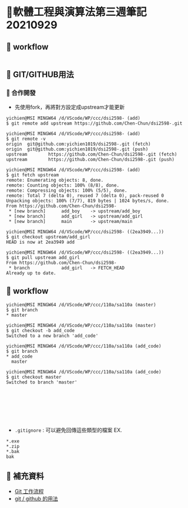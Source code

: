 # 📝軟體工程與演算法第三週筆記20210929

## 📖 workflow
```

```

## 📖 GIT/GITHUB用法
### 🔖 合作開發
* 先使用fork，再將對方設定成upstream才能更新
```
yichien@MSI MINGW64 /d/VScode/WP/ccc/dsi2598- (add)
$ git remote add upstream https://github.com/Chen-Chun/dsi2598-.git

yichien@MSI MINGW64 /d/VScode/WP/ccc/dsi2598- (add)
$ git remote -v
origin  git@github.com:yichien1019/dsi2598-.git (fetch)
origin  git@github.com:yichien1019/dsi2598-.git (push)
upstream        https://github.com/Chen-Chun/dsi2598-.git (fetch)
upstream        https://github.com/Chen-Chun/dsi2598-.git (push)

yichien@MSI MINGW64 /d/VScode/WP/ccc/dsi2598- (add)
$ git fetch upstream
remote: Enumerating objects: 8, done.
remote: Counting objects: 100% (8/8), done.
remote: Compressing objects: 100% (5/5), done.
remote: Total 7 (delta 0), reused 7 (delta 0), pack-reused 0
Unpacking objects: 100% (7/7), 819 bytes | 1024 bytes/s, done.
From https://github.com/Chen-Chun/dsi2598-
 * [new branch]      add_boy    -> upstream/add_boy
 * [new branch]      add_girl   -> upstream/add_girl
 * [new branch]      main       -> upstream/main

yichien@MSI MINGW64 /d/VScode/WP/ccc/dsi2598- ((2ea3949...))
$ git checkout upstream/add_girl  
HEAD is now at 2ea3949 add

yichien@MSI MINGW64 /d/VScode/WP/ccc/dsi2598- ((2ea3949...))
$ git pull upstream add_girl
From https://github.com/Chen-Chun/dsi2598-
 * branch            add_girl   -> FETCH_HEAD
Already up to date.
```
## 📖 workflow

```
yichien@MSI MINGW64 /d/VScode/WP/ccc/110a/sa110a (master)
$ git branch
* master

yichien@MSI MINGW64 /d/VScode/WP/ccc/110a/sa110a (master)
$ git checkout -b add_code
Switched to a new branch 'add_code'

yichien@MSI MINGW64 /d/VScode/WP/ccc/110a/sa110a (add_code)
$ git branch
* add_code
  master 
  
yichien@MSI MINGW64 /d/VScode/WP/ccc/110a/sa110a (add_code)
$ git checkout master
Switched to branch 'master' 








```
* `.gitignore` : 可以避免回傳這些類型的檔案
EX.
```
*.exe
*.zip
*.bak
bak
```


## 📖 補充資料
* [Git 工作流程](https://www.ruanyifeng.com/blog/2015/12/git-workflow.html)
* [git / github 的用法](https://programmermedia.org/root/%E9%99%B3%E9%8D%BE%E8%AA%A0/%E6%8A%80%E8%83%BD/git.md)